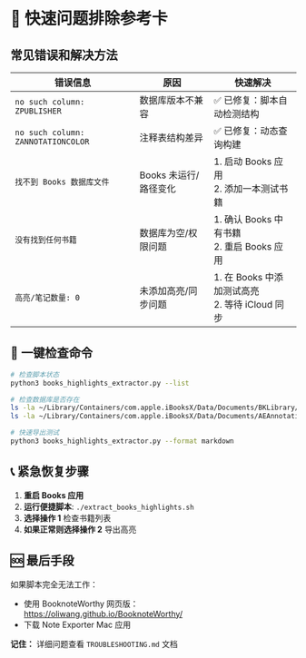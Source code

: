 # 🚨 快速问题排除参考卡

## 常见错误和解决方法

| 错误信息 | 原因 | 快速解决 |
|---------|------|----------|
| `no such column: ZPUBLISHER` | 数据库版本不兼容 | ✅ 已修复：脚本自动检测结构 |
| `no such column: ZANNOTATIONCOLOR` | 注释表结构差异 | ✅ 已修复：动态查询构建 |
| `找不到 Books 数据库文件` | Books 未运行/路径变化 | 1. 启动 Books 应用<br>2. 添加一本测试书籍 |
| `没有找到任何书籍` | 数据库为空/权限问题 | 1. 确认 Books 中有书籍<br>2. 重启 Books 应用 |
| `高亮/笔记数量: 0` | 未添加高亮/同步问题 | 1. 在 Books 中添加测试高亮<br>2. 等待 iCloud 同步 |

## 🔧 一键检查命令

```bash
# 检查脚本状态
python3 books_highlights_extractor.py --list

# 检查数据库是否存在
ls -la ~/Library/Containers/com.apple.iBooksX/Data/Documents/BKLibrary/
ls -la ~/Library/Containers/com.apple.iBooksX/Data/Documents/AEAnnotation/

# 快速导出测试
python3 books_highlights_extractor.py --format markdown
```

## 📞 紧急恢复步骤

1. **重启 Books 应用**
2. **运行便捷脚本**: `./extract_books_highlights.sh`
3. **选择操作 1** 检查书籍列表
4. **如果正常则选择操作 2** 导出高亮

## 🆘 最后手段

如果脚本完全无法工作：
- 使用 BooknoteWorthy 网页版：https://oliwang.github.io/BooknoteWorthy/
- 下载 Note Exporter Mac 应用

**记住：** 详细问题查看 `TROUBLESHOOTING.md` 文档 